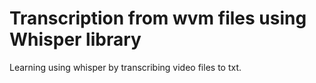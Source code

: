 # Transcription from wvm files using Whisper library

Learning using whisper by transcribing video files to txt.
